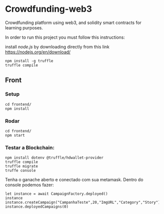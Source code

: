 # Crowdfunding-web3
Crowdfunding platform using web3, and solidity smart contracts for learning purposes.

In order to run this project you must follow this instructions:

install _node.js_ by downloading directly from this link https://nodejs.org/en/download/
```
npm install -g truffle
truffle compile
```

## Front

### Setup
```
cd frontend/
npm install
```

### Rodar

```
cd frontend/
npm start
```

### Testar a Blockchain:

```
npm install dotenv @truffle/hdwallet-provider
truffle compile
truffle migrate
truffe console
```
Tenha o ganache aberto e conectado com sua metamask. Dentro do console podemos fazer:
```
let instance = await CampaignFactory.deployed()
instance
instance.createCampaign("CampanhaTeste",20,"ImgURL","Category","Story")
instance.deployedCampaigns(0)
```
